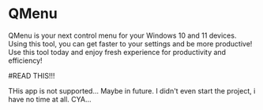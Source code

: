 # QMenu
QMenu is your next control menu for your Windows 10 and 11 devices. Using this tool, you can get faster to your settings and be more productive! Use this tool today and enjoy fresh experience for productivity and efficiency!

#READ THIS!!!

THis app is not supported... Maybe in future. I didn't even start the project, i have no time at all. CYA...
